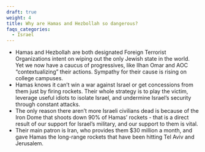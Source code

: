 ```yaml
---
draft: true
weight: 4
title: Why are Hamas and Hezbollah so dangerous?
faqs_categories:
  - Israel
---
```

* Hamas and Hezbollah are both designated Foreign Terrorist Organizations intent on wiping out the only Jewish state in the world. Yet we now have a caucus of progressives, like Ilhan Omar and AOC “contextualizing” their actions. Sympathy for their cause is rising on college campuses.
* Hamas knows it can’t win a war against Israel or get concessions from them just by firing rockets. Their whole strategy is to play the victim, leverage useful idiots to isolate Israel, and undermine Israel’s security through constant attacks.
* The only reason there aren’t more Israeli civilians dead is because of the Iron Dome that shoots down 90% of Hamas’ rockets - that is a direct result of our support for Israel’s military, and our support to them is vital.
* Their main patron is Iran, who provides them $30 million a month, and gave Hamas the long-range rockets that have been hitting Tel Aviv and Jerusalem.